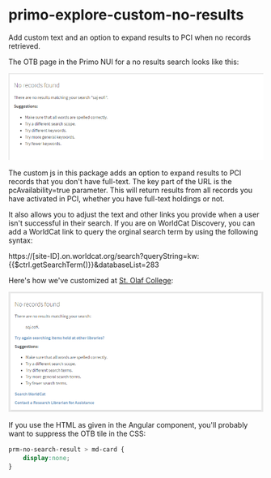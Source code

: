 # primo-explore-custom-no-results
Add custom text and an option to expand results to PCI when no records retrieved.

The OTB page in the Primo NUI for a no results search looks like this:

![No results OTB](no_results_otb.png?raw=true "No results OTB")

The custom js in this package adds an option to expand results to PCI records that you don't have full-text.  The key part of the URL is the pcAvailability=true parameter.  This will return results from all records you have activated in PCI, whether you have full-text holdings or not.  

It also allows you to adjust the text and other links you provide when a user isn't successful in their search.  If you are on WorldCat Discovery, you can add a WorldCat link to query the orginal search term by using the following syntax:

https://[site-ID].on.worldcat.org/search?queryString=kw:{{$ctrl.getSearchTerm()}}&databaseList=283

Here's how we've customized at [St. Olaf College](https://stolaf-primo.hosted.exlibrisgroup.com/primo-explore/search?institution=01BRC_SOC&vid=01BRC_SOC&mode=Basic&displayMode=full&bulkSize=10&highlight=true&dum=true&query=any,contains,saj%20eofi&displayField=all&search_scope=default_scope&pcAvailabiltyMode=false&tab=library_collections):

![No results customized](no_results_custom.png?raw=true "No results customized")

If you use the HTML as given in the Angular component, you'll probably want to suppress the OTB tile in the CSS:

```css
prm-no-search-result > md-card {
    display:none;
}
```

